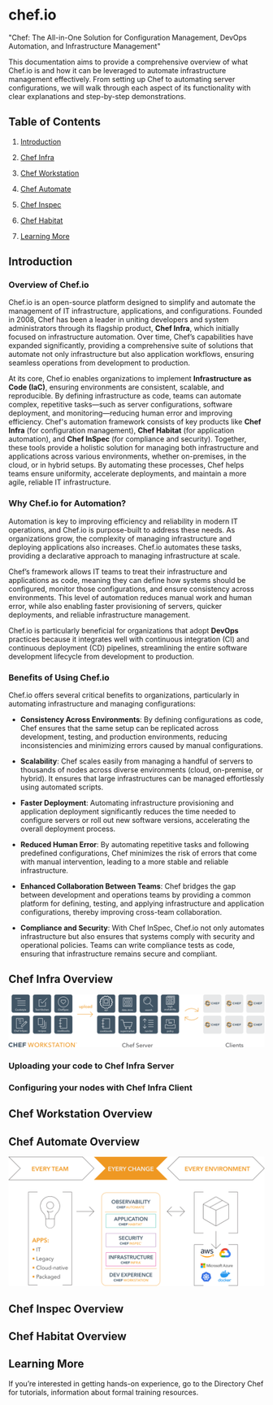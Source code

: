 # chef.io
"Chef: The All-in-One Solution for Configuration Management, DevOps Automation, and Infrastructure Management"


This documentation aims to provide a comprehensive overview of what Chef.io is and how it can be leveraged to automate infrastructure management effectively. From setting up Chef to automating server configurations, we will walk through each aspect of its functionality with clear explanations and step-by-step demonstrations.

## Table of Contents
     
1. [Introduction](#introduction)

2. [Chef Infra](#chef-infra-overview)

3. [Chef Workstation](#chef-workstation-overview)

4. [Chef Automate](#chef-automate-overview)

5. [Chef Inspec](#chef-inspec-overview)

6. [Chef Habitat](#chef-habitat-overview)

7. [Learning More](#learning-more)

## Introduction

### Overview of Chef.io

Chef.io is an open-source platform designed to simplify and automate the management of IT infrastructure, applications, and configurations. Founded in 2008, Chef has been a leader in uniting developers and system administrators through its flagship product, **Chef Infra**, which initially focused on infrastructure automation. Over time, Chef’s capabilities have expanded significantly, providing a comprehensive suite of solutions that automate not only infrastructure but also application workflows, ensuring seamless operations from development to production.

At its core, Chef.io enables organizations to implement **Infrastructure as Code (IaC)**, ensuring environments are consistent, scalable, and reproducible. By defining infrastructure as code, teams can automate complex, repetitive tasks—such as server configurations, software deployment, and monitoring—reducing human error and improving efficiency. Chef's automation framework consists of key products like **Chef Infra** (for configuration management), **Chef Habitat** (for application automation), and **Chef InSpec** (for compliance and security). Together, these tools provide a holistic solution for managing both infrastructure and applications across various environments, whether on-premises, in the cloud, or in hybrid setups. By automating these processes, Chef helps teams ensure uniformity, accelerate deployments, and maintain a more agile, reliable IT infrastructure.  

### Why Chef.io for Automation?

Automation is key to improving efficiency and reliability in modern IT operations, and Chef.io is purpose-built to address these needs. As organizations grow, the complexity of managing infrastructure and deploying applications also increases. Chef.io automates these tasks, providing a declarative approach to managing infrastructure at scale.

Chef’s framework allows IT teams to treat their infrastructure and applications as code, meaning they can define how systems should be configured, monitor those configurations, and ensure consistency across environments. This level of automation reduces manual work and human error, while also enabling faster provisioning of servers, quicker deployments, and reliable infrastructure management.

Chef.io is particularly beneficial for organizations that adopt **DevOps** practices because it integrates well with continuous integration (CI) and continuous deployment (CD) pipelines, streamlining the entire software development lifecycle from development to production.

### Benefits of Using Chef.io

Chef.io offers several critical benefits to organizations, particularly in automating infrastructure and managing configurations:

- **Consistency Across Environments**: By defining configurations as code, Chef ensures that the same setup can be replicated across development, testing, and production environments, reducing inconsistencies and minimizing errors caused by manual configurations.

- **Scalability**: Chef scales easily from managing a handful of servers to thousands of nodes across diverse environments (cloud, on-premise, or hybrid). It ensures that large infrastructures can be managed effortlessly using automated scripts.

- **Faster Deployment**: Automating infrastructure provisioning and application deployment significantly reduces the time needed to configure servers or roll out new software versions, accelerating the overall deployment process.

- **Reduced Human Error**: By automating repetitive tasks and following predefined configurations, Chef minimizes the risk of errors that come with manual intervention, leading to a more stable and reliable infrastructure.

- **Enhanced Collaboration Between Teams**: Chef bridges the gap between development and operations teams by providing a common platform for defining, testing, and applying infrastructure and application configurations, thereby improving cross-team collaboration.

- **Compliance and Security**: With Chef InSpec, Chef.io not only automates infrastructure but also ensures that systems comply with security and operational policies. Teams can write compliance tests as code, ensuring that infrastructure remains secure and compliant.


## Chef Infra Overview



![](src/img/infra_chef.svg)

### Uploading your code to Chef Infra Server

### Configuring your nodes with Chef Infra Client

## Chef Workstation Overview

## Chef Automate Overview



![](src/img/automate_architecture.svg)

## Chef Inspec Overview

## Chef Habitat Overview

## Learning More

If you’re interested in getting hands-on experience, go to the Directory Chef for tutorials, information about formal training resources.
